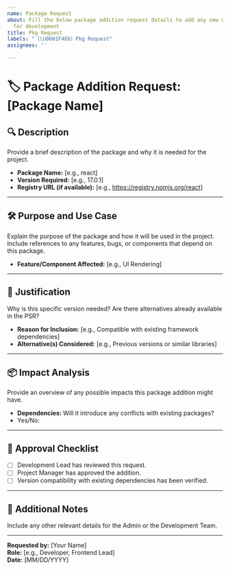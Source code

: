 ```yaml
---
name: Package Request
about: Fill the below package addition request details to add any new npm package
  for development
title: Pkg Request
labels: "〔\U0001F4E6〕Pkg Request"
assignees: ''

---
```


# 🏷️ Package Addition Request: [Package Name]

## 🔍 Description
Provide a brief description of the package and why it is needed for the project.

- **Package Name:** [e.g., react]
- **Version Required:** [e.g., 17.0.1]
- **Registry URL (if available):** [e.g., https://registry.npmjs.org/react]

---

## 🛠️ Purpose and Use Case
Explain the purpose of the package and how it will be used in the project. Include references to any features, bugs, or components that depend on this package.

- **Feature/Component Affected:** [e.g., UI Rendering]

---

## 📝 Justification
Why is this specific version needed? Are there alternatives already available in the PSR?

- **Reason for Inclusion:** [e.g., Compatible with existing framework dependencies]
- **Alternative(s) Considered:** [e.g., Previous versions or similar libraries]

---

## 📦 Impact Analysis
Provide an overview of any possible impacts this package addition might have.

- **Dependencies:** Will it introduce any conflicts with existing packages?
- Yes/No: 

---

## 🚦 Approval Checklist
- [ ] Development Lead has reviewed this request.
- [ ] Project Manager has approved the addition.
- [ ] Version compatibility with existing dependencies has been verified.

---

## 🛑 Additional Notes
Include any other relevant details for the Admin or the Development Team.

---

**Requested by:** [Your Name]  
**Role:** [e.g., Developer, Frontend Lead]  
**Date:** [MM/DD/YYYY]
